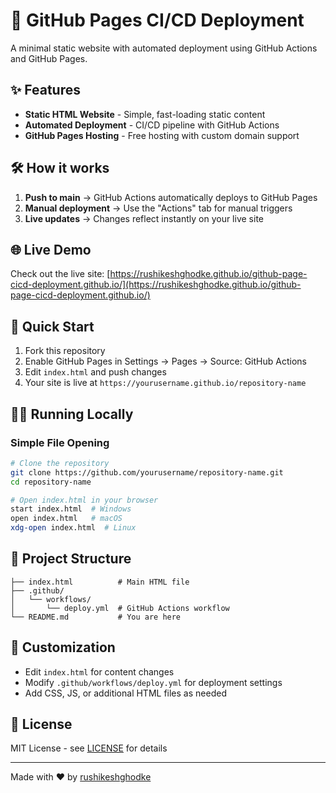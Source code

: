# 🚀 GitHub Pages CI/CD Deployment

A minimal static website with automated deployment using GitHub Actions and GitHub Pages.

## ✨ Features

- **Static HTML Website** - Simple, fast-loading static content
- **Automated Deployment** - CI/CD pipeline with GitHub Actions
- **GitHub Pages Hosting** - Free hosting with custom domain support

## 🛠️ How it works

1. **Push to main** → GitHub Actions automatically deploys to GitHub Pages
2. **Manual deployment** → Use the "Actions" tab for manual triggers
3. **Live updates** → Changes reflect instantly on your live site

## 🌐 Live Demo

Check out the live site: [https://rushikeshghodke.github.io/github-page-cicd-deployment.github.io/](https://rushikeshghodke.github.io/github-page-cicd-deployment.github.io/)

## 🚀 Quick Start

1. Fork this repository
2. Enable GitHub Pages in Settings → Pages → Source: GitHub Actions
3. Edit `index.html` and push changes
4. Your site is live at `https://yourusername.github.io/repository-name`

## 🏃‍♂️ Running Locally

### Simple File Opening
```bash
# Clone the repository
git clone https://github.com/yourusername/repository-name.git
cd repository-name

# Open index.html in your browser
start index.html  # Windows
open index.html   # macOS
xdg-open index.html  # Linux
```

## 📁 Project Structure

```
├── index.html          # Main HTML file
├── .github/
│   └── workflows/
│       └── deploy.yml  # GitHub Actions workflow
└── README.md           # You are here
```

## 🔧 Customization

- Edit `index.html` for content changes
- Modify `.github/workflows/deploy.yml` for deployment settings
- Add CSS, JS, or additional HTML files as needed

## 📝 License

MIT License - see [LICENSE](LICENSE) for details

---

Made with ❤️ by [rushikeshghodke](https://github.com/rushikeshghodke)